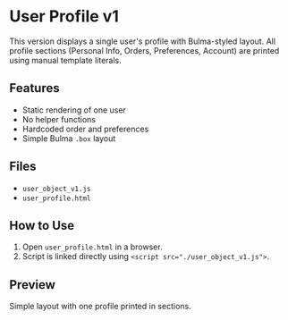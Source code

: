 # User Profile v1

This version displays a single user's profile with Bulma-styled layout. All profile sections (Personal Info, Orders, Preferences, Account) are printed using manual template literals.

## Features
- Static rendering of one user
- No helper functions
- Hardcoded order and preferences
- Simple Bulma `.box` layout

## Files
- `user_object_v1.js`
- `user_profile.html`

## How to Use
1. Open `user_profile.html` in a browser.
2. Script is linked directly using `<script src="./user_object_v1.js">`.

## Preview
Simple layout with one profile printed in sections.
